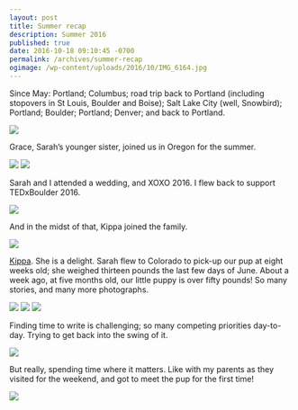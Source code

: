 ```yaml
---
layout: post
title: Summer recap
description: Summer 2016
published: true
date: 2016-10-18 09:10:45 -0700
permalink: /archives/summer-recap
ogimage: /wp-content/uploads/2016/10/IMG_6164.jpg
---
```

Since May: Portland; Columbus; road trip back to Portland (including stopovers in St Louis, Boulder and Boise); Salt Lake City (well, Snowbird); Portland; Boulder; Portland; Denver; and back to Portland.

![][2]

Grace, Sarah’s younger sister, joined us in Oregon for the summer.

![][3]
![][4]

Sarah and I attended a wedding, and XOXO 2016. I flew back to support TEDxBoulder 2016.

![][5]

And in the midst of that, Kippa joined the family.

![][6]

[Kippa][1]. She is a delight. Sarah flew to Colorado to pick-up our pup at eight weeks old; she weighed thirteen pounds the last few days of June. About a week ago, at five months old, our little puppy is over fifty pounds! So many stories, and many more photographs.

![][7]
![][8]
![][9]

Finding time to write is challenging; so many competing priorities day-to-day. Trying to get back into the swing of it.

![][10]

But really, spending time where it matters. Like with my parents as they visited for the weekend, and got to meet the pup for the first time!

![][11]

 [1]: https://instagram.com/kippapup
 [2]: /wp-content/uploads/2016/10/IMG_4566.jpg
 [3]: /wp-content/uploads/2016/10/IMG_4967.jpg
 [4]: /wp-content/uploads/2016/10/IMG_5117.jpg
 [5]: /wp-content/uploads/2016/10/IMG_9362.jpg
 [6]: /wp-content/uploads/2016/10/IMG_4925.jpg
 [7]: /wp-content/uploads/2016/10/IMG_5434.jpg
 [8]: /wp-content/uploads/2016/10/IMG_6164.jpg
 [9]: /wp-content/uploads/2016/10/IMG_7026.jpg
 [10]: /wp-content/uploads/2016/10/IMG_8101.jpg
 [11]: /wp-content/uploads/2016/10/IMG_0680.jpg